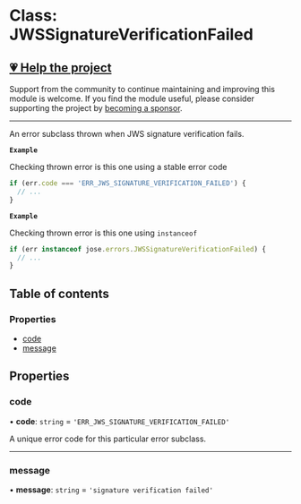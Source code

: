 # Class: JWSSignatureVerificationFailed

## [💗 Help the project](https://github.com/sponsors/panva)

Support from the community to continue maintaining and improving this module is welcome. If you find the module useful, please consider supporting the project by [becoming a sponsor](https://github.com/sponsors/panva).

---

An error subclass thrown when JWS signature verification fails.

**`Example`**

Checking thrown error is this one using a stable error code

```js
if (err.code === 'ERR_JWS_SIGNATURE_VERIFICATION_FAILED') {
  // ...
}
```

**`Example`**

Checking thrown error is this one using `instanceof`

```js
if (err instanceof jose.errors.JWSSignatureVerificationFailed) {
  // ...
}
```

## Table of contents

### Properties

- [code](util_errors.JWSSignatureVerificationFailed.md#code)
- [message](util_errors.JWSSignatureVerificationFailed.md#message)

## Properties

### code

• **code**: `string` = `'ERR_JWS_SIGNATURE_VERIFICATION_FAILED'`

A unique error code for this particular error subclass.

___

### message

• **message**: `string` = `'signature verification failed'`
